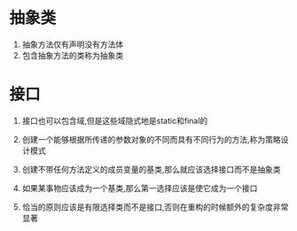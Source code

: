 # 抽象类
1. 抽象方法仅有声明没有方法体
2. 包含抽象方法的类称为抽象类

# 接口
1. 接口也可以包含域,但是这些域隐式地是static和final的

2. 创建一个能够根据所传递的参数对象的不同而具有不同行为的方法,称为策略设计模式

3. 创建不带任何方法定义的成员变量的基类,那么就应该选择接口而不是抽象类

4. 如果某事物应该成为一个基类,那么第一选择应该是使它成为一个接口

5. 恰当的原则应该是有限选择类而不是接口,否则在重构的时候额外的复杂度非常显著